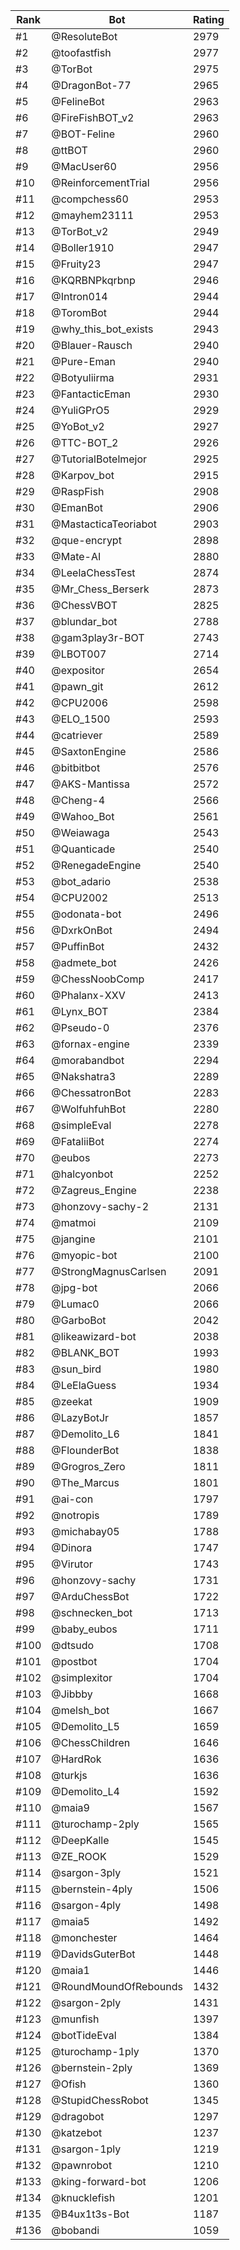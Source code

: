Rank|Bot|Rating
---|---|---
#1|@ResoluteBot|2979
#2|@toofastfish|2977
#3|@TorBot|2975
#4|@DragonBot-77|2965
#5|@FelineBot|2963
#6|@FireFishBOT_v2|2963
#7|@BOT-Feline|2960
#8|@ttBOT|2960
#9|@MacUser60|2956
#10|@ReinforcementTrial|2956
#11|@compchess60|2953
#12|@mayhem23111|2953
#13|@TorBot_v2|2949
#14|@Boller1910|2947
#15|@Fruity23|2947
#16|@KQRBNPkqrbnp|2946
#17|@Intron014|2944
#18|@ToromBot|2944
#19|@why_this_bot_exists|2943
#20|@Blauer-Rausch|2940
#21|@Pure-Eman|2940
#22|@Botyuliirma|2931
#23|@FantacticEman|2930
#24|@YuliGPrO5|2929
#25|@YoBot_v2|2927
#26|@TTC-BOT_2|2926
#27|@TutorialBotelmejor|2925
#28|@Karpov_bot|2915
#29|@RaspFish|2908
#30|@EmanBot|2906
#31|@MastacticaTeoriabot|2903
#32|@que-encrypt|2898
#33|@Mate-AI|2880
#34|@LeelaChessTest|2874
#35|@Mr_Chess_Berserk|2873
#36|@ChessVBOT|2825
#37|@blundar_bot|2788
#38|@gam3play3r-BOT|2743
#39|@LBOT007|2714
#40|@expositor|2654
#41|@pawn_git|2612
#42|@CPU2006|2598
#43|@ELO_1500|2593
#44|@catriever|2589
#45|@SaxtonEngine|2586
#46|@bitbitbot|2576
#47|@AKS-Mantissa|2572
#48|@Cheng-4|2566
#49|@Wahoo_Bot|2561
#50|@Weiawaga|2543
#51|@Quanticade|2540
#52|@RenegadeEngine|2540
#53|@bot_adario|2538
#54|@CPU2002|2513
#55|@odonata-bot|2496
#56|@DxrkOnBot|2494
#57|@PuffinBot|2432
#58|@admete_bot|2426
#59|@ChessNoobComp|2417
#60|@Phalanx-XXV|2413
#61|@Lynx_BOT|2384
#62|@Pseudo-0|2376
#63|@fornax-engine|2339
#64|@morabandbot|2294
#65|@Nakshatra3|2289
#66|@ChessatronBot|2283
#67|@WolfuhfuhBot|2280
#68|@simpleEval|2278
#69|@FataliiBot|2274
#70|@eubos|2273
#71|@halcyonbot|2252
#72|@Zagreus_Engine|2238
#73|@honzovy-sachy-2|2131
#74|@matmoi|2109
#75|@jangine|2101
#76|@myopic-bot|2100
#77|@StrongMagnusCarlsen|2091
#78|@jpg-bot|2066
#79|@Lumac0|2066
#80|@GarboBot|2042
#81|@likeawizard-bot|2038
#82|@BLANK_BOT|1993
#83|@sun_bird|1980
#84|@LeElaGuess|1934
#85|@zeekat|1909
#86|@LazyBotJr|1857
#87|@Demolito_L6|1841
#88|@FlounderBot|1838
#89|@Grogros_Zero|1811
#90|@The_Marcus|1801
#91|@ai-con|1797
#92|@notropis|1789
#93|@michabay05|1788
#94|@Dinora|1747
#95|@Virutor|1743
#96|@honzovy-sachy|1731
#97|@ArduChessBot|1722
#98|@schnecken_bot|1713
#99|@baby_eubos|1711
#100|@dtsudo|1708
#101|@postbot|1704
#102|@simplexitor|1704
#103|@Jibbby|1668
#104|@melsh_bot|1667
#105|@Demolito_L5|1659
#106|@ChessChildren|1646
#107|@HardRok|1636
#108|@turkjs|1636
#109|@Demolito_L4|1592
#110|@maia9|1567
#111|@turochamp-2ply|1565
#112|@DeepKalle|1545
#113|@ZE_ROOK|1529
#114|@sargon-3ply|1521
#115|@bernstein-4ply|1506
#116|@sargon-4ply|1498
#117|@maia5|1492
#118|@monchester|1464
#119|@DavidsGuterBot|1448
#120|@maia1|1446
#121|@RoundMoundOfRebounds|1432
#122|@sargon-2ply|1431
#123|@munfish|1397
#124|@botTideEval|1384
#125|@turochamp-1ply|1370
#126|@bernstein-2ply|1369
#127|@Ofish|1360
#128|@StupidChessRobot|1345
#129|@dragobot|1297
#130|@katzebot|1237
#131|@sargon-1ply|1219
#132|@pawnrobot|1210
#133|@king-forward-bot|1206
#134|@knucklefish|1201
#135|@B4ux1t3s-Bot|1187
#136|@bobandi|1059
